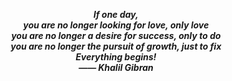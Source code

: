 <p align="center">
<em><strong>
If one day,
<br>you are no longer looking for love, only love
<br>you are no longer a desire for success, only to do
<br>you are no longer the pursuit of growth, just to fix
<br>Everything begins!
<br>—— Khalil Gibran
</strong></em>
</p>
